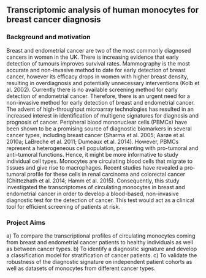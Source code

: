 ## Transcriptomic analysis of human monocytes for breast cancer diagnosis


### Background and motivation 

Breast and endometrial cancer are two of the most commonly diagnosed cancers in women in the UK. There is increasing evidence that early detection of tumours improves survival rates. Mammography is the most accurate and non-invasive method to date for early detection of breast cancer, however its efficacy drops in women with higher breast density, resulting in overdiagnosis and potentially unnecessary interventions (Kolb et al. 2002). Currently there is no available screening method for early detection of endometrial cancer. Therefore, there is an urgent need for a non-invasive method for early detection of breast and endometrial cancer. 
The advent of high-throughput microarray technologies has resulted in an increased interest in identification of multigene signatures for diagnosis and prognosis of cancer. Peripheral blood mononuclear cells (PBMCs) have been shown to be a promising source of diagnostic biomarkers in several cancer types, including breast cancer (Sharma et al. 2005; Aarøe et al. 2010a; LaBreche et al. 2011; Dumeaux et al. 2014). However, PBMCs represent a heterogeneous cell population, presenting with pro-tumoral and anti-tumoral functions. Hence, it might be more informative to study individual cell types. Monocytes are circulating blood cells that migrate to tissues and give rise to macrophages. Recent studies have revealed a pro-tumoral profile for these cells in renal carcinoma and colorectal cancer (Chittezhath et al. 2014; Hamm et al. 2015). 
Consequently, this study investigated the transcriptomes of circulating monocytes in breast and endometrial cancer in order to develop a blood-based, non-invasive diagnostic test for the detection of cancer. This test would act as a clinical tool for efficient screening of patients at risk. 

### Project Aims 
a)	To compare the transcriptional profiles of circulating monocytes coming from breast and endometrial cancer patients to healthy individuals as well as between cancer types.
b)	To identify a diagnostic signature and develop a classification model for stratification of cancer patients.
c)	To validate the robustness of the diagnostic signature on independent patient cohorts as well as datasets of monocytes from different cancer types.
